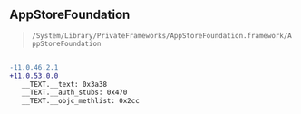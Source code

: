 ## AppStoreFoundation

> `/System/Library/PrivateFrameworks/AppStoreFoundation.framework/AppStoreFoundation`

```diff

-11.0.46.2.1
+11.0.53.0.0
   __TEXT.__text: 0x3a38
   __TEXT.__auth_stubs: 0x470
   __TEXT.__objc_methlist: 0x2cc

```
